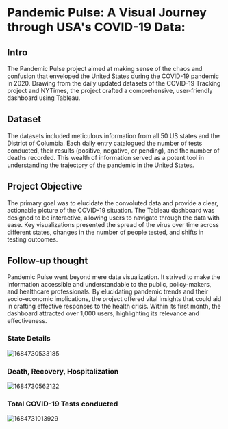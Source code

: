 # Pandemic Pulse: A Visual Journey through USA's COVID-19 Data:

## Intro
The Pandemic Pulse project aimed at making sense of the chaos and confusion that enveloped the United States during the COVID-19 pandemic in 2020. Drawing from the daily updated datasets of the COVID-19 Tracking project and NYTimes, the project crafted a comprehensive, user-friendly dashboard using Tableau.

## Dataset
The datasets included meticulous information from all 50 US states and the District of Columbia. Each daily entry catalogued the number of tests conducted, their results (positive, negative, or pending), and the number of deaths recorded. This wealth of information served as a potent tool in understanding the trajectory of the pandemic in the United States.

## Project Objective
The primary goal was to elucidate the convoluted data and provide a clear, actionable picture of the COVID-19 situation. The Tableau dashboard was designed to be interactive, allowing users to navigate through the data with ease. Key visualizations presented the spread of the virus over time across different states, changes in the number of people tested, and shifts in testing outcomes.

## Follow-up thought
Pandemic Pulse went beyond mere data visualization. It strived to make the information accessible and understandable to the public, policy-makers, and healthcare professionals. By elucidating pandemic trends and their socio-economic implications, the project offered vital insights that could aid in crafting effective responses to the health crisis. Within its first month, the dashboard attracted over 1,000 users, highlighting its relevance and effectiveness.

### State Details
![1684730533185](https://github.com/XCc2001/US-COVID19/assets/86503605/7a9c7e64-2e15-4fb0-a6c2-b4f5de52ad45)

### Death, Recovery, Hospitalization
![1684730562122](https://github.com/XCc2001/US-COVID19/assets/86503605/15089ef7-f5c3-45b0-9a95-328cba5a2226)

### Total COVID-19 Tests conducted
![1684731013929](https://github.com/XCc2001/US-COVID19/assets/86503605/35db4274-2dad-4b69-a3be-6786300f599f)

